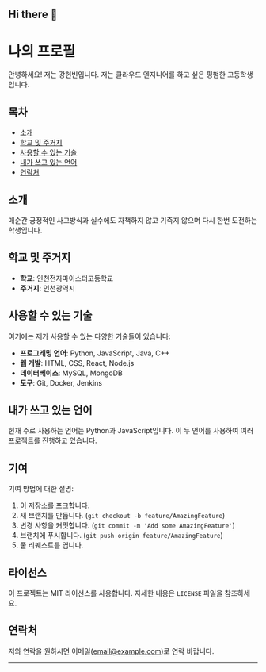 ## Hi there 👋

# 나의 프로필

안녕하세요! 저는 강현빈입니다. 
저는 클라우드 엔지니어를 하고 싶은 평험한 고등학생입니다.

## 목차
- [소개](#소개)
- [학교 및 주거지](#학교-및-주거지)
- [사용할 수 있는 기술](#사용할-수-있는-기술)
- [내가 쓰고 있는 언어](#내가-쓰고-있는-언어)
- [연락처](#연락처)

## 소개
매순간 긍정적인 사고방식과 실수에도 자책하지 않고 기죽지 않으며 다시 한번 도전하는 학생입니다.

## 학교 및 주거지
- **학교**: 인천전자마이스터고등학교
- **주거지**: 인천광역시

## 사용할 수 있는 기술
여기에는 제가 사용할 수 있는 다양한 기술들이 있습니다:
- **프로그래밍 언어**: Python, JavaScript, Java, C++
- **웹 개발**: HTML, CSS, React, Node.js
- **데이터베이스**: MySQL, MongoDB
- **도구**: Git, Docker, Jenkins

## 내가 쓰고 있는 언어
현재 주로 사용하는 언어는 Python과 JavaScript입니다. 이 두 언어를 사용하여 여러 프로젝트를 진행하고 있습니다.

## 기여
기여 방법에 대한 설명:
1. 이 저장소를 포크합니다.
2. 새 브랜치를 만듭니다. (`git checkout -b feature/AmazingFeature`)
3. 변경 사항을 커밋합니다. (`git commit -m 'Add some AmazingFeature'`)
4. 브랜치에 푸시합니다. (`git push origin feature/AmazingFeature`)
5. 풀 리퀘스트를 엽니다.

## 라이선스
이 프로젝트는 MIT 라이선스를 사용합니다. 자세한 내용은 `LICENSE` 파일을 참조하세요.

## 연락처
저와 연락을 원하시면 이메일(email@example.com)로 연락 바랍니다.

---

